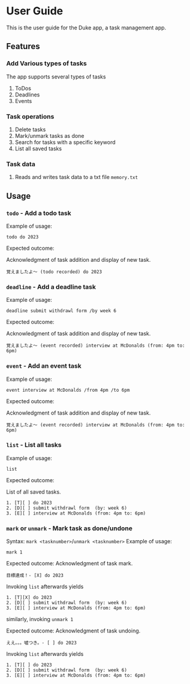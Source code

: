 # User Guide

This is the user guide for the Duke app, a task management app.
## Features 

### Add Various types of tasks

The app supports several types of tasks

  1. ToDos
  2. Deadlines
  3. Events

### Task operations

  1. Delete tasks
  2. Mark/unmark tasks as done
  3. Search for tasks with a specific keyword
  4. List all saved tasks

### Task data

  1. Reads and writes task data to a txt file ```memory.txt```

## Usage

### `todo` - Add a todo task

Example of usage: 

`todo do 2023`

Expected outcome:

Acknowledgment of task addition and display of new task.

```
覚えましたよ～ (todo recorded) do 2023
```

### `deadline` - Add a deadline task

Example of usage: 

`deadline submit withdrawl form /by week 6`

Expected outcome:

Acknowledgment of task addition and display of new task.

```
覚えましたよ～ (event recorded) interview at McDonalds (from: 4pm to: 6pm)
```

### `event` - Add an event task

Example of usage: 

`event interview at McDonalds /from 4pm /to 6pm`

Expected outcome:

Acknowledgment of task addition and display of new task.

```
覚えましたよ～ (event recorded) interview at McDonalds (from: 4pm to: 6pm)
```

### `list` - List all tasks

Example of usage: 

`list`

Expected outcome:

List of all saved tasks.

```
1. [T][ ] do 2023
2. [D][ ] submit withdrawl form  (by: week 6)
3. [E][ ] interview at McDonalds (from: 4pm to: 6pm)
```

### `mark` or `unmark` - Mark task as done/undone
Syntax: `mark <tasknumber>`/`unmark <tasknumber>`
Example of usage: 

`mark 1`

Expected outcome:
Acknowledgment of task mark.
```
目標達成！- [X] do 2023
```
Invoking `list` afterwards yields
```
1. [T][X] do 2023
2. [D][ ] submit withdrawl form  (by: week 6)
3. [E][ ] interview at McDonalds (from: 4pm to: 6pm)
```

similarly, invoking `unmark 1`

Expected outcome:
Acknowledgment of task undoing.
```
ええ。。。噓つき。- [ ] do 2023
```

Invoking `list` afterwards yields
```
1. [T][ ] do 2023
2. [D][ ] submit withdrawl form  (by: week 6)
3. [E][ ] interview at McDonalds (from: 4pm to: 6pm)
```





